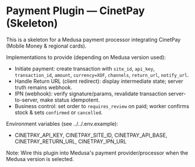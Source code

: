 # Payment Plugin — CinetPay (Skeleton)

This is a skeleton for a Medusa payment processor integrating CinetPay (Mobile Money & regional cards).

Implementations to provide (depending on Medusa version used):
- Initiate payment: create transaction with `site_id`, `api_key`, `transaction_id`, `amount`, `currency=XOF`, `channels`, `return_url`, `notify_url`.
- Handle Return URL (client redirect): display intermediate state; server truth remains webhook.
- IPN (webhook): verify signature/params, revalidate transaction server-to-server, make status idempotent.
- Business control: set order to `requires_review` on paid; worker confirms stock & sets `confirmed` or `cancelled`.

Environment variables (see ../../.env.example):
- CINETPAY_API_KEY, CINETPAY_SITE_ID, CINETPAY_API_BASE, CINETPAY_RETURN_URL, CINETPAY_IPN_URL

Note: Wire this plugin into Medusa's payment provider/processor when the Medusa version is selected.
